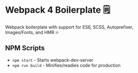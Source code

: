 # Webpack 4 Boilerplate 🗒

Webpack boilerplate with support for ES6, SCSS, Autoprefixer, Images/Fonts, and HMR 🔥

## NPM Scripts

- `npm start` - Starts webpack-dev-server
- `npm run build` - Minifies/readies code for production